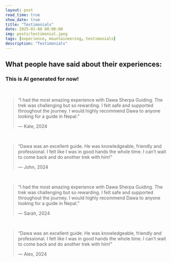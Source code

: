 ```yaml
---
layout: post
read_time: true
show_date: true
title: "Testimonials"
date: 2025-01-08 00:00:00
img: posts/testimonial.jpeg
tags: [experience, mountaineering, testimonials]
description: "Testimonials"
---
```


## What people have said about their experiences:

### This is AI generated for now!

<br>
<blockquote>
  <p>“I had the most amazing experience with Dawa Sherpa Guiding. The trek was challenging but so rewarding. I felt safe and supported throughout the journey. I would highly recommend Dawa to anyone looking for a guide in Nepal.”</p>
  <footer>— Kate, 2024</footer>
</blockquote>
<br>
<blockquote>
  <p>“Dawa was an excellent guide. He was knowledgeable, friendly and professional. I felt like I was in good hands the whole time. I can’t wait to come back and do another trek with him!”</p>
  <footer>— John, 2024</footer>
</blockquote>
<br>
<blockquote>
  <p>“I had the most amazing experience with Dawa Sherpa Guiding. The trek was challenging but so rewarding. I felt safe and supported throughout the journey. I would highly recommend Dawa to anyone looking for a guide in Nepal.”</p>
  <footer>— Sarah, 2024</footer>
</blockquote>
<br>
<blockquote>
  <p>“Dawa was an excellent guide. He was knowledgeable, friendly and professional. I felt like I was in good hands the whole time. I can’t wait to come back and do another trek with him!”</p>
  <footer>— Alex, 2024</footer>
</blockquote>
